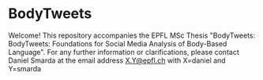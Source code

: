 # BodyTweets

Welcome! This repository accompanies the EPFL MSc Thesis "BodyTweets: BodyTweets: Foundations for Social Media Analysis of Body-Based Language". For any further information or clarifications, please contact Daniel Smarda at the email address X.Y@epfl.ch with X=daniel and Y=smarda
